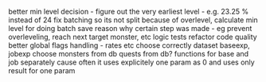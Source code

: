better min level decision - figure out the very earliest level - e.g. 23.25 % instead of 24
fix batching so its not split because of overlevel, calculate min level for doing batch
save reason why certain step was made - eg prevent overleveling, reach next target monster, etc
logic tests
refactor
code quality
better global flags handling - rates etc
choose correctly dataset baseexp, jobexp
choose monsters from db
quests from db?
functions for base and job separately cause often it uses explicitely one param as 0 and uses only result for one param